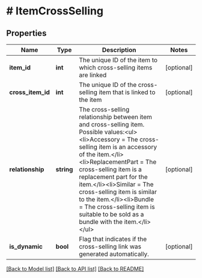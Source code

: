 # # ItemCrossSelling

## Properties

Name | Type | Description | Notes
------------ | ------------- | ------------- | -------------
**item_id** | **int** | The unique ID of the item to which cross-selling items are linked | [optional]
**cross_item_id** | **int** | The unique ID of the cross-selling item that is linked to the item | [optional]
**relationship** | **string** | The cross-selling relationship between item and cross-selling item. Possible values:&lt;ul&gt;&lt;li&gt;Accessory &#x3D; The cross-selling item is an accessory of the item.&lt;/li&gt;&lt;li&gt;ReplacementPart &#x3D; The cross-selling item is a replacement part for the item.&lt;/li&gt;&lt;li&gt;Similar &#x3D; The cross-selling item is similar to the item.&lt;/li&gt;&lt;li&gt;Bundle &#x3D; The cross-selling item is suitable to be sold as a bundle with the item.&lt;/li&gt;&lt;/ul&gt; | [optional]
**is_dynamic** | **bool** | Flag that indicates if the cross-selling link was generated automatically. | [optional]

[[Back to Model list]](../../README.md#models) [[Back to API list]](../../README.md#endpoints) [[Back to README]](../../README.md)

